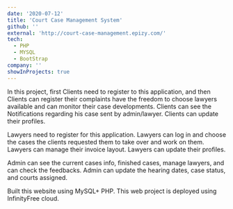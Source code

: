 ```yaml
---
date: '2020-07-12'
title: 'Court Case Management System'
github: ''
external: 'http://court-case-management.epizy.com/'
tech:
  - PHP
  - MYSQL
  - BootStrap
company: ''
showInProjects: true
---
```


In this project, first Clients need to register to this application, and then Clients can register their complaints have the freedom to choose lawyers available and can monitor their case developments. Clients can see the Notifications regarding his case sent by admin/lawyer. Clients can update their profiles.

Lawyers need to register for this application. Lawyers can log in and choose the cases the clients requested them to take over and work on them. Lawyers can manage their invoice layout. Lawyers can update their profiles.

Admin can see the current cases info, finished cases, manage lawyers, and can check the feedbacks. Admin can update the hearing dates, case status, and courts assigned.

Built this website using MySQL+ PHP.
This web project is deployed using InfinityFree cloud.
